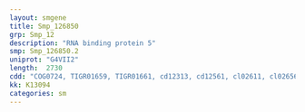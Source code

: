 ```yaml
---
layout: smgene
title: Smp_126850
grp: Smp_12
description: "RNA binding protein 5"
smp: Smp_126850.2
uniprot: "G4VII2"
length:  2730
cdd: "COG0724, TIGR01659, TIGR01661, cd12313, cd12561, cl02611, cl02656, cl17169, pfam00076, pfam00641, pfam01585, pfam14259, smart00360, smart00443, smart00547"
kk: K13094
categories: sm
---
```

